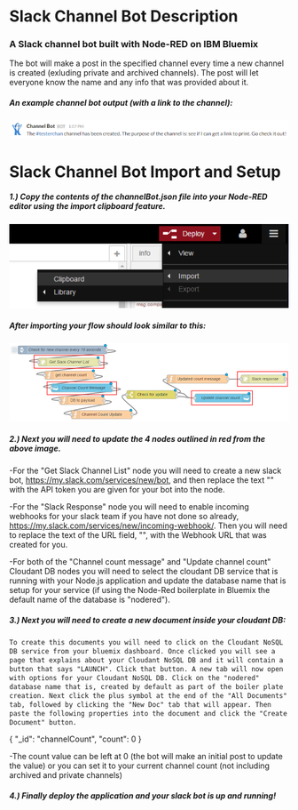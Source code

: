 # Slack Channel Bot Description
### A Slack channel bot built with Node-RED on IBM Bluemix

The bot will make a post in the specified channel every time a new channel is created (exluding private and archived channels). The post will let everyone know the name and any info that was provided about it.

##### An example channel bot output (with a link to the channel):
![alt tag](https://github.com/franklsm1/SlackChannelBot/blob/master/exampleBot2.PNG)

# Slack Channel Bot Import and Setup
##### 1.) Copy the contents of the channelBot.json file into your Node-RED editor using the import clipboard feature.

![alt tag](https://github.com/franklsm1/SlackChannelBot/blob/master/import.PNG)


##### After importing your flow should look similar to this:
![alt tag](https://github.com/franklsm1/SlackChannelBot/blob/master/nodeFlow.PNG)

##### 2.) Next you will need to update the 4 nodes outlined in red from the above image.
  
  -For the "Get Slack Channel List" node you will need to create a new slack bot, https://my.slack.com/services/new/bot, and then replace the text "<Slack API Bot Token Goes Here>" with the API token you are given for your bot into the node.
  
  -For the "Slack Response" node you will need to enable incoming webhooks for your slack team if you have not done so already, https://my.slack.com/services/new/incoming-webhook/. Then you will need to replace the text of the URL field, "<Slack Incoming Webhook URL Goes Here>", with the Webhook URL that was created for you.
  
  -For both of the "Channel count message" and "Update channel count" Cloudant DB nodes you will need to select the cloudant DB service that is running with your Node.js application and update the database name that is setup for your service (if using the Node-Red boilerplate in Bluemix the default name of the database is "nodered").
  
##### 3.) Next you will need to create a new document inside your cloudant DB:
    To create this documents you will need to click on the Cloudant NoSQL DB service from your bluemix dashboard. Once clicked you will see a page that explains about your Cloudant NoSQL DB and it will contain a button that says "LAUNCH". Click that button. A new tab will now open with options for your Cloudant NoSQL DB. Click on the "nodered" database name that is, created by default as part of the boiler plate creation. Next click the plus symbol at the end of the "All Documents" tab, followed by clicking the "New Doc" tab that will appear. Then paste the following properties into the document and click the "Create Document" button.
    
  {
    "_id": "channelCount",
    "count": 0
  }
  
  -The count value can be left at 0 (the bot will make an initial post to update the value) or you can set it to your current channel count (not including archived and private channels)
  
##### 4.) Finally deploy the application and your slack bot is up and running!
